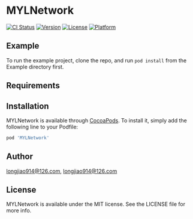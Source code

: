 # MYLNetwork

[![CI Status](https://img.shields.io/travis/longjiao914@126.com/MYLNetwork.svg?style=flat)](https://travis-ci.org/longjiao914@126.com/MYLNetwork)
[![Version](https://img.shields.io/cocoapods/v/MYLNetwork.svg?style=flat)](https://cocoapods.org/pods/MYLNetwork)
[![License](https://img.shields.io/cocoapods/l/MYLNetwork.svg?style=flat)](https://cocoapods.org/pods/MYLNetwork)
[![Platform](https://img.shields.io/cocoapods/p/MYLNetwork.svg?style=flat)](https://cocoapods.org/pods/MYLNetwork)

## Example

To run the example project, clone the repo, and run `pod install` from the Example directory first.

## Requirements

## Installation

MYLNetwork is available through [CocoaPods](https://cocoapods.org). To install
it, simply add the following line to your Podfile:

```ruby
pod 'MYLNetwork'
```

## Author

longjiao914@126.com, longjiao914@126.com

## License

MYLNetwork is available under the MIT license. See the LICENSE file for more info.

